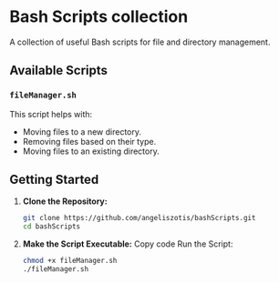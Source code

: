 # Bash Scripts collection

A collection of useful Bash scripts for file and directory management.

## Available Scripts

### `fileManager.sh`

This script helps with:
- Moving files to a new directory.
- Removing files based on their type.
- Moving files to an existing directory.

## Getting Started

1. **Clone the Repository:**
   ```bash
   git clone https://github.com/angeliszotis/bashScripts.git
   cd bashScripts

1. **Make the Script Executable:** Copy code Run the Script:

    ```bash
    chmod +x fileManager.sh
    ./fileManager.sh
